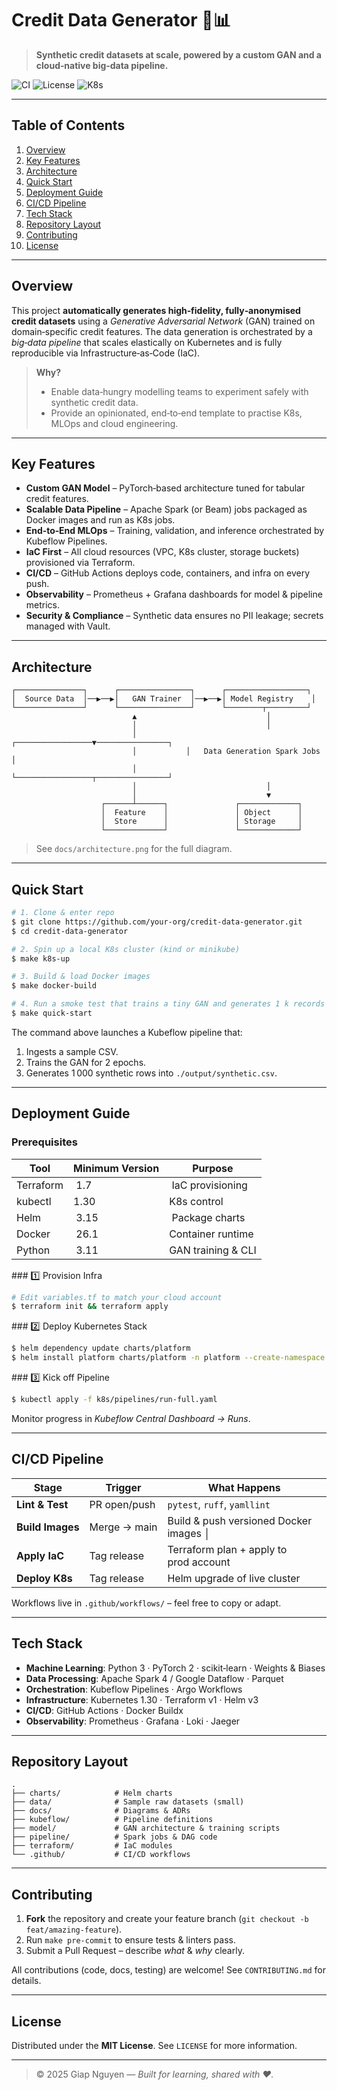 # Credit Data Generator 🏦📊

> **Synthetic credit datasets at scale, powered by a custom GAN and a cloud‑native big‑data pipeline.**

![CI](https://github.com/your‑org/credit‑data‑generator/actions/workflows/ci.yml/badge.svg)
![License](https://img.shields.io/github/license/your‑org/credit‑data‑generator)
![K8s](https://img.shields.io/badge/kubernetes‑ready-✔️‑blue)

---

## Table of Contents
1. [Overview](#overview)
2. [Key Features](#key-features)
3. [Architecture](#architecture)
4. [Quick Start](#quick-start)
5. [Deployment Guide](#deployment-guide)
6. [CI/CD Pipeline](#cicd-pipeline)
7. [Tech Stack](#tech-stack)
8. [Repository Layout](#repository-layout)
9. [Contributing](#contributing)
10. [License](#license)

---

## Overview
This project **automatically generates high‑fidelity, fully‑anonymised credit datasets** using a *Generative Adversarial Network* (GAN) trained on domain‑specific credit features. The data generation is orchestrated by a *big‑data pipeline* that scales elastically on Kubernetes and is fully reproducible via Infrastructure‑as‑Code (IaC).

> **Why?**
> - Enable data‑hungry modelling teams to experiment safely with synthetic credit data.
> - Provide an opinionated, end‑to‑end template to practise K8s, MLOps and cloud engineering.

---

## Key Features
- **Custom GAN Model** – PyTorch‑based architecture tuned for tabular credit features.
- **Scalable Data Pipeline** – Apache Spark (or Beam) jobs packaged as Docker images and run as K8s jobs.
- **End‑to‑End MLOps** – Training, validation, and inference orchestrated by Kubeflow Pipelines.
- **IaC First** – All cloud resources (VPC, K8s cluster, storage buckets) provisioned via Terraform.
- **CI/CD** – GitHub Actions deploys code, containers, and infra on every push.
- **Observability** – Prometheus + Grafana dashboards for model & pipeline metrics.
- **Security & Compliance** – Synthetic data ensures no PII leakage; secrets managed with Vault.

---

## Architecture
```
┌───────────────┐      ┌────────────────┐      ┌──────────────────┐
│  Source Data  │──▶──▶│   GAN Trainer  │──▶──▶│ Model Registry    │
└───────────────┘      └────────────────┘      └────────┬─────────┘
                           ▲                             │
                           │                             │
                           │           ┌─────────────────▼────────────────┐
                           │           │   Data Generation Spark Jobs      │
                           │           └─────────────────┬────────────────┘
                           │                             │
                           │                             ▼
                    ┌──────┴──────┐               ┌─────────────┐
                    │  Feature    │               │ Object      │
                    │  Store      │               │ Storage     │
                    └─────────────┘               └─────────────┘
```
> See `docs/architecture.png` for the full diagram.

---

## Quick Start
```bash
# 1. Clone & enter repo
$ git clone https://github.com/your‑org/credit‑data‑generator.git
$ cd credit‑data‑generator

# 2. Spin up a local K8s cluster (kind or minikube)
$ make k8s‑up

# 3. Build & load Docker images
$ make docker‑build

# 4. Run a smoke test that trains a tiny GAN and generates 1 k records
$ make quick‑start
```
The command above launches a Kubeflow pipeline that:
1. Ingests a sample CSV.
2. Trains the GAN for 2 epochs.
3. Generates 1 000 synthetic rows into `./output/synthetic.csv`.

---

## Deployment Guide
### Prerequisites
| Tool | Minimum Version | Purpose |
|------|-----------------|---------|
| Terraform | 1.7 | IaC provisioning |
| kubectl | 1.30 | K8s control |
| Helm | 3.15 | Package charts |
| Docker | 26.1 | Container runtime |
| Python | 3.11 | GAN training & CLI |

### 1️⃣ Provision Infra
```bash
# Edit variables.tf to match your cloud account
$ terraform init && terraform apply
```
### 2️⃣ Deploy Kubernetes Stack
```bash
$ helm dependency update charts/platform
$ helm install platform charts/platform -n platform --create-namespace
```
### 3️⃣ Kick off Pipeline
```bash
$ kubectl apply -f k8s/pipelines/run‑full.yaml
```
Monitor progress in *Kubeflow Central Dashboard → Runs*.

---

## CI/CD Pipeline
| Stage | Trigger | What Happens |
|-------|---------|--------------|
| **Lint & Test** | PR open/push | `pytest`, `ruff`, `yamllint` |
| **Build Images** | Merge → main | Build & push versioned Docker images │
| **Apply IaC** | Tag release | Terraform plan + apply to prod account |
| **Deploy K8s** | Tag release | Helm upgrade of live cluster |

Workflows live in `.github/workflows/` – feel free to copy or adapt.

---

## Tech Stack
- **Machine Learning**: Python 3 · PyTorch 2 · scikit‑learn · Weights & Biases
- **Data Processing**: Apache Spark 4 / Google Dataflow · Parquet
- **Orchestration**: Kubeflow Pipelines · Argo Workflows
- **Infrastructure**: Kubernetes 1.30 · Terraform v1 · Helm v3
- **CI/CD**: GitHub Actions · Docker Buildx
- **Observability**: Prometheus · Grafana · Loki · Jaeger

---

## Repository Layout
```
.
├── charts/            # Helm charts
├── data/              # Sample raw datasets (small)
├── docs/              # Diagrams & ADRs
├── kubeflow/          # Pipeline definitions
├── model/             # GAN architecture & training scripts
├── pipeline/          # Spark jobs & DAG code
├── terraform/         # IaC modules
└── .github/           # CI/CD workflows
```

---

## Contributing
1. **Fork** the repository and create your feature branch (`git checkout -b feat/amazing‑feature`).
2. Run `make pre‑commit` to ensure tests & linters pass.
3. Submit a Pull Request – describe *what* & *why* clearly.

All contributions (code, docs, testing) are welcome! See `CONTRIBUTING.md` for details.

---

## License
Distributed under the **MIT License**. See `LICENSE` for more information.

---

> © 2025 Giap Nguyen — *Built for learning, shared with ❤️.*

